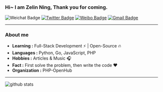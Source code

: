 ### Hi~ I am Zelin Ning, Thank you for coming.

![Weichat Badge](https://img.shields.io/badge/-nizerin98-58CC02?style=flat-square&logo=wechat&logoColor=white&link=https://twitter.com/ningzelin) 
[![Twitter Badge](https://img.shields.io/badge/-ZelinNing-1ca0f1?style=flat-square&logo=twitter&logoColor=white&link=https://twitter.com/ningzelin)](https://twitter.com/ningzelin) 
[![Weibo Badge](https://img.shields.io/badge/-NiZerin-FFCC22?style=flat-square&logo=sina-weibo&logoColor=white&link=https://weibo.com/274722003)](https://weibo.com/274722003)
[![Gmail Badge](https://img.shields.io/badge/-nizerin98@gmail.com-c14438?style=flat-square&logo=Gmail&logoColor=white&link=mailto:nizerin98@gmail.com)](mailto:nizerin98@gmail.com)

---------------------------------------------------------------------------------------------------------------------------------------------------------------------------------

### About me

-  **Learning :** Full-Stack Development :zap: | Open-Source :fire:	
-  **Languages :** Python, Go, JavaScript, PHP
-  **Hobbies :** Articles & Music :headphones:
-  **Fact :** First solve the problem, then write the code :heart: 
-  **Organization :** PHP-OpenHub

---------------------------------------------------------------------------------------------------------------------------------------------------------------------------------

![github stats](https://github-readme-stats.vercel.app/api?username=NiZerin&show_icons=true)
